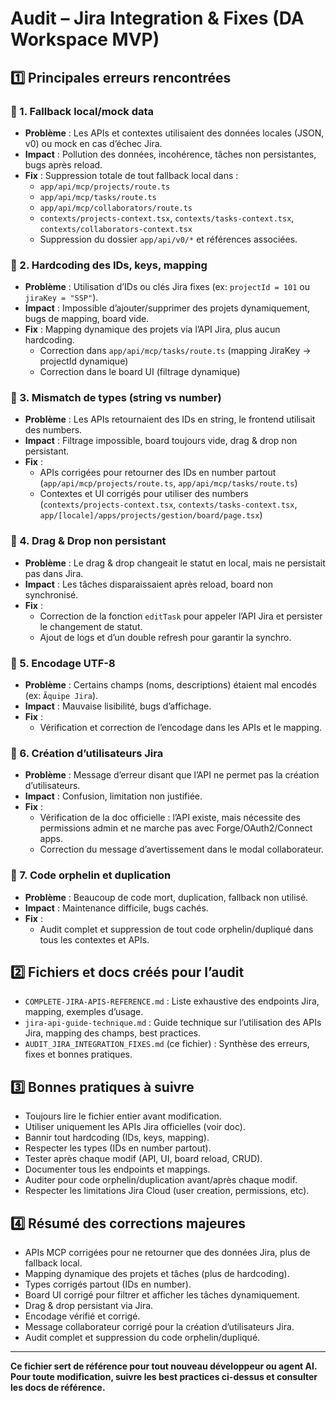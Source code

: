 # Audit – Jira Integration & Fixes (DA Workspace MVP)

## 1️⃣ Principales erreurs rencontrées

### 🔴 1. Fallback local/mock data
- **Problème** : Les APIs et contextes utilisaient des données locales (JSON, v0) ou mock en cas d’échec Jira.
- **Impact** : Pollution des données, incohérence, tâches non persistantes, bugs après reload.
- **Fix** : Suppression totale de tout fallback local dans :
  - `app/api/mcp/projects/route.ts`
  - `app/api/mcp/tasks/route.ts`
  - `app/api/mcp/collaborators/route.ts`
  - `contexts/projects-context.tsx`, `contexts/tasks-context.tsx`, `contexts/collaborators-context.tsx`
  - Suppression du dossier `app/api/v0/*` et références associées.

### 🔴 2. Hardcoding des IDs, keys, mapping
- **Problème** : Utilisation d’IDs ou clés Jira fixes (ex: `projectId = 101` ou `jiraKey = "SSP"`).
- **Impact** : Impossible d’ajouter/supprimer des projets dynamiquement, bugs de mapping, board vide.
- **Fix** : Mapping dynamique des projets via l’API Jira, plus aucun hardcoding.
  - Correction dans `app/api/mcp/tasks/route.ts` (mapping JiraKey → projectId dynamique)
  - Correction dans le board UI (filtrage dynamique)

### 🔴 3. Mismatch de types (string vs number)
- **Problème** : Les APIs retournaient des IDs en string, le frontend utilisait des numbers.
- **Impact** : Filtrage impossible, board toujours vide, drag & drop non persistant.
- **Fix** :
  - APIs corrigées pour retourner des IDs en number partout (`app/api/mcp/projects/route.ts`, `app/api/mcp/tasks/route.ts`)
  - Contextes et UI corrigés pour utiliser des numbers (`contexts/projects-context.tsx`, `contexts/tasks-context.tsx`, `app/[locale]/apps/projects/gestion/board/page.tsx`)

### 🔴 4. Drag & Drop non persistant
- **Problème** : Le drag & drop changeait le statut en local, mais ne persistait pas dans Jira.
- **Impact** : Les tâches disparaissaient après reload, board non synchronisé.
- **Fix** :
  - Correction de la fonction `editTask` pour appeler l’API Jira et persister le changement de statut.
  - Ajout de logs et d’un double refresh pour garantir la synchro.

### 🔴 5. Encodage UTF-8
- **Problème** : Certains champs (noms, descriptions) étaient mal encodés (ex: `Ãquipe Jira`).
- **Impact** : Mauvaise lisibilité, bugs d’affichage.
- **Fix** :
  - Vérification et correction de l’encodage dans les APIs et le mapping.

### 🔴 6. Création d’utilisateurs Jira
- **Problème** : Message d’erreur disant que l’API ne permet pas la création d’utilisateurs.
- **Impact** : Confusion, limitation non justifiée.
- **Fix** :
  - Vérification de la doc officielle : l’API existe, mais nécessite des permissions admin et ne marche pas avec Forge/OAuth2/Connect apps.
  - Correction du message d’avertissement dans le modal collaborateur.

### 🔴 7. Code orphelin et duplication
- **Problème** : Beaucoup de code mort, duplication, fallback non utilisé.
- **Impact** : Maintenance difficile, bugs cachés.
- **Fix** :
  - Audit complet et suppression de tout code orphelin/dupliqué dans tous les contextes et APIs.

## 2️⃣ Fichiers et docs créés pour l’audit

- `COMPLETE-JIRA-APIS-REFERENCE.md` : Liste exhaustive des endpoints Jira, mapping, exemples d’usage.
- `jira-api-guide-technique.md` : Guide technique sur l’utilisation des APIs Jira, mapping des champs, best practices.
- `AUDIT_JIRA_INTEGRATION_FIXES.md` (ce fichier) : Synthèse des erreurs, fixes et bonnes pratiques.

## 3️⃣ Bonnes pratiques à suivre

- Toujours lire le fichier entier avant modification.
- Utiliser uniquement les APIs Jira officielles (voir doc).
- Bannir tout hardcoding (IDs, keys, mapping).
- Respecter les types (IDs en number partout).
- Tester après chaque modif (API, UI, board reload, CRUD).
- Documenter tous les endpoints et mappings.
- Auditer pour code orphelin/duplication avant/après chaque modif.
- Respecter les limitations Jira Cloud (user creation, permissions, etc).

## 4️⃣ Résumé des corrections majeures

- APIs MCP corrigées pour ne retourner que des données Jira, plus de fallback local.
- Mapping dynamique des projets et tâches (plus de hardcoding).
- Types corrigés partout (IDs en number).
- Board UI corrigé pour filtrer et afficher les tâches dynamiquement.
- Drag & drop persistant via Jira.
- Encodage vérifié et corrigé.
- Message collaborateur corrigé pour la création d’utilisateurs Jira.
- Audit complet et suppression du code orphelin/dupliqué.

---

**Ce fichier sert de référence pour tout nouveau développeur ou agent AI. Pour toute modification, suivre les best practices ci-dessus et consulter les docs de référence.**
